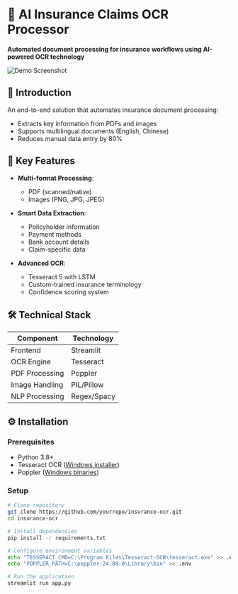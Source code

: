 # 🏥 AI Insurance Claims OCR Processor

**Automated document processing for insurance workflows using AI-powered OCR technology**

![Demo Screenshot](https://via.placeholder.com/800x400?text=Insurance+OCR+Demo+Preview)

## 📌 Introduction

An end-to-end solution that automates insurance document processing:
- Extracts key information from PDFs and images
- Supports multilingual documents (English, Chinese)
- Reduces manual data entry by 80%

## 🚀 Key Features

- **Multi-format Processing**:
  - PDF (scanned/native)
  - Images (PNG, JPG, JPEG)

- **Smart Data Extraction**:
  - Policyholder information
  - Payment methods
  - Bank account details
  - Claim-specific data

- **Advanced OCR**:
  - Tesseract 5 with LSTM
  - Custom-trained insurance terminology
  - Confidence scoring system

## 🛠 Technical Stack

| Component       | Technology |
|-----------------|------------|
| Frontend        | Streamlit  |
| OCR Engine      | Tesseract  |
| PDF Processing  | Poppler    |
| Image Handling  | PIL/Pillow |
| NLP Processing  | Regex/Spacy|

## ⚙️ Installation

### Prerequisites
- Python 3.8+
- Tesseract OCR ([Windows installer](https://github.com/UB-Mannheim/tesseract/wiki))
- Poppler ([Windows binaries](https://github.com/oschwartz10612/poppler-windows/releases))

### Setup
```bash
# Clone repository
git clone https://github.com/yourrepo/insurance-ocr.git
cd insurance-ocr

# Install dependencies
pip install -r requirements.txt

# Configure environment variables
echo "TESSERACT_CMD=C:\Program Files\Tesseract-OCR\tesseract.exe" >> .env
echo "POPPLER_PATH=C:\poppler-24.08.0\Library\bin" >> .env

# Run the application
streamlit run app.py